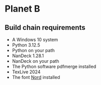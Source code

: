 # Planet B

## Build chain requirements

 * A Windows 10 system
 * Python 3.12.5
 * Python on your path
 * NanDeck 1.28.1
 * NanDeck on your path
 * The Python software pdfmerge installed
 * TexLive 2024
 * The font [Nord](https://www.behance.net/gallery/16059767/NORD-FREE-Typeface) installed
